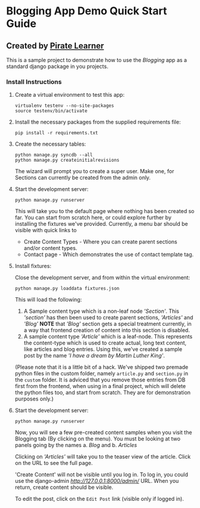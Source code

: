 Blogging App Demo Quick Start Guide
===================================

Created by [Pirate Learner](http://piratelearner.com)
-----------------------------------------------------

This is a sample project to demonstrate how to use the _Blogging_ app as a standard django package in you projects.

### Install Instructions

1. Create a virtual environment to test this app:

	```shell
	virtualenv testenv --no-site-packages
	source testenv/bin/activate
	``` 

2. Install the necessary packages from the supplied requirements file:

	```shell
	pip install -r requirements.txt
	```
	
3. Create the necessary tables:

	```shell
	python manage.py syncdb --all
	python manage.py createinitialrevisions
	```
	
	The wizard will prompt you to create a super user. Make one, for Sections can currently be created from the admin only.
	
4. Start the development server:

	```shell
	python manage.py runserver
	```
	
	This will take you to the default page where nothing has been created so far. You can start from scratch here, or could explore further 
	by installing the fixtures we've provided. Currently, a menu bar should be visible with quick links to 
	
	* Create Content Types - Where you can create parent sections and/or content types.
	* Contact page - Which demonstrates the use of contact template tag.
	
5. Install fixtures:
	
	Close the development server, and from within the virtual environment:
	```shell
	python manage.py loaddata fixtures.json
	```
	This will load the following:
	
	1. A Sample content type which is a non-leaf node _'Section'_. This _'section'_ has then been used to create parent sections, _'Articles'_ and _'Blog'_
	   __NOTE__ that _'Blog'_ section gets a special treatment currently, in a way that frontend creation of content into this section is disabled. 
	2. A sample content type _'Article'_ which is a leaf-node. This represents the content-type which is used to create actual, long text content, like articles
	and blog entries. Using this, we've created a sample post by the name _'I have a dream by Martin Luther King'_.
	
	(Please note that it is a little bit of a hack. We've shipped two premade python files in the custom folder, namely `article.py` and `section.py` in the `custom` folder.
	It is adviced that you remove those entries from DB first from the frontend, when using in a final project, which will delete the python files too, and start from scratch. 
	They are for demonstration purposes only.)
	
6. Start the development server:

	```shell
	python manage.py runserver
	```
	
	Now, you will see a few pre-created content samples when you visit the Blogging tab (By clicking on the menu).
	You must be looking at two panels going by the names a. _Blog_ and b. _Articles_
	
	Clicking on _'Articles'_ will take you to the teaser view of the article. Click on the URL to see the full page. 
	
	'Create Content' will not be visible until you log in. To log in, you could use the django-admin _http://127.0.0.1:8000/admin/_ URL.
	When you return, create content should be visible.
	
	To edit the post, click on the `Edit Post` link (visible only if logged in).
